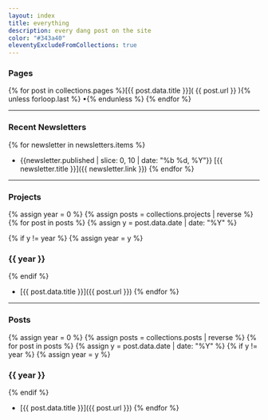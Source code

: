 ```yaml
---
layout: index
title: everything
description: every dang post on the site
color: "#343a40"
eleventyExcludeFromCollections: true
---
```




### Pages

{% for post in collections.pages %}[{{ post.data.title }}]( {{ post.url }} ){% unless forloop.last %}&nbsp;•{% endunless %} {% endfor %}

---


### Recent Newsletters

{% for newsletter in newsletters.items %}
* <time>{{newsletter.published | slice: 0, 10 | date: "%b %d, %Y"}}</time> [{{ newsletter.title }}]({{ newsletter.link }})
{% endfor %}

---

### Projects
{% assign year = 0 %}
{% assign posts = collections.projects | reverse %}
{% for post in posts %}
{% assign y = post.data.date | date: "%Y" %}

{% if y != year %}
{% assign year = y %}  
### {{ year }}
{% endif %}

* [{{ post.data.title }}]({{ post.url }})
{% endfor %}

---

### Posts

{% assign year = 0 %}
{% assign posts = collections.posts | reverse %}
{% for post in posts %}
{% assign y = post.data.date | date: "%Y" %}
{% if y != year %}
  {% assign year = y %}
  
### {{ year }}
{% endif %}
* [{{ post.data.title }}]({{ post.url }})
{% endfor %}